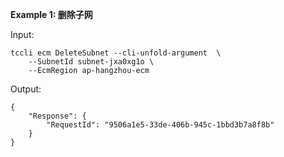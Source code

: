 **Example 1: 删除子网**



Input: 

```
tccli ecm DeleteSubnet --cli-unfold-argument  \
    --SubnetId subnet-jxa0xg1o \
    --EcmRegion ap-hangzhou-ecm
```

Output: 
```
{
    "Response": {
        "RequestId": "9506a1e5-33de-406b-945c-1bbd3b7a8f8b"
    }
}
```

